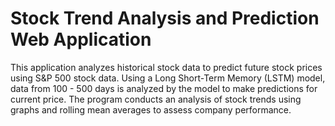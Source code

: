 # Stock Trend Analysis and Prediction Web Application

This application analyzes historical stock data to predict future stock prices using S&P 500 stock data. Using a Long Short-Term Memory (LSTM) model, data from 100 - 500 days is analyzed by the model to make predictions for current price. The program conducts an analysis of stock trends using graphs and rolling mean averages to assess company performance.  
